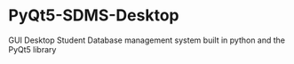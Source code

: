 # PyQt5-SDMS-Desktop
GUI Desktop Student Database management system built in python and the PyQt5 library 

